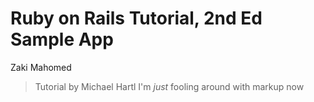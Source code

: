 Ruby on Rails Tutorial, 2nd Ed Sample App
==========================================

Zaki Mahomed

> Tutorial by Michael Hartl
> I'm _just_ fooling around with markup now